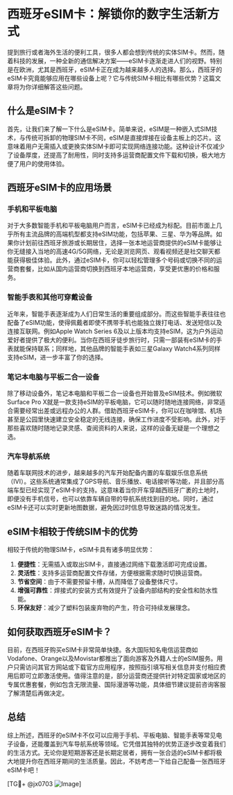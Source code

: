 # 西班牙eSIM卡：解锁你的数字生活新方式

提到旅行或者海外生活的便利工具，很多人都会想到传统的实体SIM卡。然而，随着科技的发展，一种全新的通信解决方案——eSIM卡逐渐走进人们的视野。特别是在欧洲，尤其是西班牙，eSIM卡正在成为越来越多人的选择。那么，西班牙的eSIM卡究竟能够应用在哪些设备上呢？它与传统SIM卡相比有哪些优势？这篇文章将为你详细解答这些问题。

## 什么是eSIM卡？

首先，让我们来了解一下什么是eSIM卡。简单来说，eSIM是一种嵌入式SIM技术，与传统可拆卸的物理SIM卡不同，eSIM是直接焊接在设备主板上的芯片。这意味着用户无需插入或更换实体SIM卡即可实现网络连接功能。这种设计不仅减少了设备厚度，还提高了耐用性，同时支持多运营商配置文件下载和切换，极大地方便了用户的使用体验。

## 西班牙eSIM卡的应用场景

### 手机和平板电脑

对于大多数智能手机和平板电脑用户而言，eSIM卡已经成为标配。目前市面上几乎所有主流品牌的高端机型都支持eSIM功能，包括苹果、三星、华为等品牌。如果你计划前往西班牙旅游或长期居住，选择一张本地运营商提供的eSIM卡能够让你无缝接入当地的高速4G/5G网络，无论是浏览网页、观看视频还是社交聊天都能获得极佳体验。此外，通过eSIM卡，你可以轻松管理多个号码或切换不同的运营商套餐，比如从国内运营商切换到西班牙本地运营商，享受更优惠的价格和服务。

### 智能手表和其他可穿戴设备

近年来，智能手表逐渐成为人们日常生活的重要组成部分。而这些智能手表往往也配备了eSIM功能，使得佩戴者即使不携带手机也能独立拨打电话、发送短信以及连接互联网。例如Apple Watch Series 6及以上版本均支持eSIM，这为户外运动爱好者提供了极大的便利。当你在西班牙徒步旅行时，只需一部装有eSIM卡的手表就能保持联系；同样地，其他品牌的智能手表如三星Galaxy Watch4系列同样支持eSIM，进一步丰富了你的选择。

### 笔记本电脑与平板二合一设备

除了移动设备外，笔记本电脑和平板二合一设备也开始普及eSIM技术。例如微软Surface Pro X就是一款支持eSIM的平板电脑，它可以随时随地连接网络，非常适合需要经常出差或远程办公的人群。借助西班牙eSIM卡，你可以在咖啡馆、机场甚至是公园里快速建立安全稳定的无线连接，确保工作进度不受影响。此外，对于那些喜欢随时随地记录灵感、查阅资料的人来说，这样的设备无疑是一个理想之选。

### 汽车导航系统

随着车联网技术的进步，越来越多的汽车开始配备内置的车载娱乐信息系统（IVI）。这些系统通常集成了GPS导航、音乐播放、电话接听等功能，并且部分高端车型已经实现了eSIM卡的支持。这意味着当你开车穿越西班牙广袤的土地时，即便没有手机信号，也可以依靠车辆自带的导航系统找到目的地。同时，通过eSIM卡还可以实时更新地图数据，避免因过时信息导致迷路的情况发生。

## eSIM卡相较于传统SIM卡的优势

相较于传统的物理SIM卡，eSIM卡具有诸多明显优势：

1. **便捷性**：无需插入或取出SIM卡，直接通过网络下载激活即可完成设置。
2. **灵活性**：支持多运营商配置文件存储，方便根据需求随时切换运营商。
3. **节省空间**：由于不需要预留卡槽，从而降低了设备整体尺寸。
4. **增强可靠性**：焊接式的安装方式有效提升了设备内部结构的安全性和防水性能。
5. **环保友好**：减少了塑料包装废弃物的产生，符合可持续发展理念。

## 如何获取西班牙eSIM卡？

目前，在西班牙购买eSIM卡非常简单快捷。各大国际知名电信运营商如Vodafone、Orange以及Movistar都推出了面向游客及外籍人士的eSIM服务。用户只需访问其官方网站或下载官方应用程序，按照指引填写相关信息并支付相应费用后即可立即激活使用。值得注意的是，部分运营商还提供针对特定国家或地区的专属优惠套餐，例如包含无限流量、国际漫游等功能，具体细节建议提前咨询客服了解清楚后再做决定。

## 总结

综上所述，西班牙的eSIM卡不仅可以应用于手机、平板电脑、智能手表等常见电子设备，还能覆盖到汽车导航系统等领域。它凭借其独特的优势正逐步改变着我们的生活方式。无论你是短期游客还是长期定居者，拥有一张合适的eSIM卡都将极大地提升你在西班牙期间的生活质量。因此，不妨考虑一下给自己配备一张西班牙eSIM卡吧！

[TG💪+ @jx0703 ![Image](https://github.com/user-attachments/assets/dbca1d08-cadb-493c-b0ec-ad6f7a83f270)]